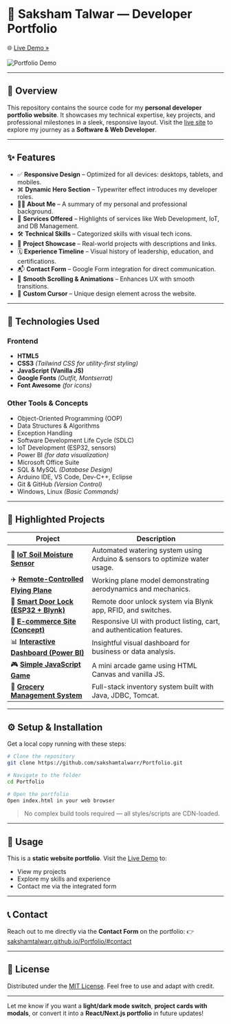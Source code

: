 # 🚀 Saksham Talwar — Developer Portfolio

🌐 [Live Demo »](https://sakshamtalwarr.github.io/Portfolio/)<br><br>
![Portfolio Demo](https://user-images.githubusercontent.com/74038190/212749447-bfb7e725-6987-49d9-ae85-2015e3e7cc41.gif)

---

## 📝 Overview

This repository contains the source code for my **personal developer portfolio website**. It showcases my technical expertise, key projects, and professional milestones in a sleek, responsive layout. Visit the [live site](https://sakshamtalwarr.github.io/Portfolio/) to explore my journey as a **Software & Web Developer**.

---

## ✨ Features

* ✅ **Responsive Design** – Optimized for all devices: desktops, tablets, and mobiles.
* ⌘ **Dynamic Hero Section** – Typewriter effect introduces my developer roles.
* 🙋‍♂️ **About Me** – A summary of my personal and professional background.
* 💼 **Services Offered** – Highlights of services like Web Development, IoT, and DB Management.
* 🛠 **Technical Skills** – Categorized skills with visual tech icons.
* 📁 **Project Showcase** – Real-world projects with descriptions and links.
* 🗓 **Experience Timeline** – Visual history of leadership, education, and certifications.
* 📬 **Contact Form** – Google Form integration for direct communication.
* 🎨 **Smooth Scrolling & Animations** – Enhances UX with smooth transitions.
* 🐁 **Custom Cursor** – Unique design element across the website.

---

## 🧰 Technologies Used

### Frontend

* **HTML5**
* **CSS3** *(Tailwind CSS for utility-first styling)*
* **JavaScript (Vanilla JS)**
* **Google Fonts** *(Outfit, Montserrat)*
* **Font Awesome** *(for icons)*

### Other Tools & Concepts

* Object-Oriented Programming (OOP)
* Data Structures & Algorithms
* Exception Handling
* Software Development Life Cycle (SDLC)
* IoT Development (ESP32, sensors)
* Power BI *(for data visualization)*
* Microsoft Office Suite
* SQL & MySQL *(Database Design)*
* Arduino IDE, VS Code, Dev-C++, Eclipse
* Git & GitHub *(Version Control)*
* Windows, Linux *(Basic Commands)*

---

## 📌 Highlighted Projects

| Project                                                                                              | Description                                                                |
| ---------------------------------------------------------------------------------------------------- | -------------------------------------------------------------------------- |
| 🌱 [**IoT Soil Moisture Sensor**](https://github.com/sakshamtalwarr/IoT-Soil-Moisture-Sensor)        | Automated watering system using Arduino & sensors to optimize water usage. |
| ✈️ [**Remote-Controlled Flying Plane**](https://github.com/sakshamtalwarr/Flying-Plane-Model)        | Working plane model demonstrating aerodynamics and mechanics.              |
| 🔐 [**Smart Door Lock (ESP32 + Blynk)**](https://github.com/sakshamtalwarr/Blynk-Door-Unlock-System) | Remote door unlock system via Blynk app, RFID, and switches.               |
| 🛒 [**E-commerce Site (Concept)**](https://github.com/sakshamtalwarr/Ecommerce-Website)              | Responsive UI with product listing, cart, and authentication features.     |
| 📊 [**Interactive Dashboard (Power BI)**](https://github.com/sakshamtalwarr/PowerBI-Dashboard)       | Insightful visual dashboard for business or data analysis.                 |
| 🎮 [**Simple JavaScript Game**](https://github.com/sakshamtalwarr/JS-Mini-Game)                      | A mini arcade game using HTML Canvas and vanilla JS.                       |
| 🛒 [**Grocery Management System**](https://github.com/sakshamtalwarr/Grocery-Management-System-Java) | Full-stack inventory system built with Java, JDBC, Tomcat.                 |

---

## ⚙️ Setup & Installation

Get a local copy running with these steps:

```bash
# Clone the repository
git clone https://github.com/sakshamtalwarr/Portfolio.git

# Navigate to the folder
cd Portfolio

# Open the portfolio
Open index.html in your web browser
```

> No complex build tools required — all styles/scripts are CDN-loaded.

---

## 📂 Usage

This is a **static website portfolio**. Visit the [Live Demo](https://sakshamtalwarr.github.io/Portfolio/) to:

* View my projects
* Explore my skills and experience
* Contact me via the integrated form

---

## 📞 Contact

Reach out to me directly via the **Contact Form** on the portfolio:
👉 [sakshamtalwarr.github.io/Portfolio/#contact](https://sakshamtalwarr.github.io/Portfolio/#contact)

---

## 📄 License

Distributed under the [MIT License](https://github.com/sakshamtalwarr/Portfolio/blob/main/LICENSE).
Feel free to use and adapt with credit.

---

Let me know if you want a **light/dark mode switch**, **project cards with modals**, or convert it into a **React/Next.js portfolio** in future updates!
